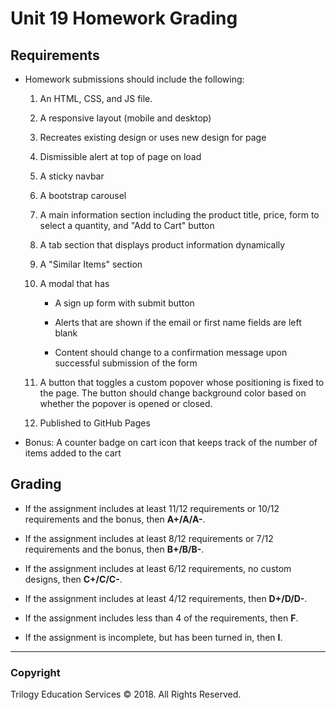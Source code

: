 # Unit 19 Homework Grading

## Requirements

- Homework submissions should include the following:

  1. An HTML, CSS, and JS file.

  1. A responsive layout (mobile and desktop)

  1. Recreates existing design or uses new design for page

  1. Dismissible alert at top of page on load

  1. A sticky navbar

  1. A bootstrap carousel

  1. A main information section including the product title, price, form to select a quantity, and "Add to Cart" button

  1. A tab section that displays product information dynamically

  1. A "Similar Items" section

  1. A modal that has

     - A sign up form with submit button

     - Alerts that are shown if the email or first name fields are left blank

     - Content should change to a confirmation message upon successful submission of the form

  1. A button that toggles a custom popover whose positioning is fixed to the page. The button should change background color based on whether the popover is opened or closed.

  1. Published to GitHub Pages

- Bonus: A counter badge on cart icon that keeps track of the number of items added to the cart

## Grading

- If the assignment includes at least 11/12 requirements or 10/12 requirements and the bonus, then **A+/A/A-**.

- If the assignment includes at least 8/12 requirements or 7/12 requirements and the bonus, then **B+/B/B-**.

- If the assignment includes at least 6/12 requirements, no custom designs, then **C+/C/C-**.

- If the assignment includes at least 4/12 requirements, then **D+/D/D-**.

- If the assignment includes less than 4 of the requirements, then **F**.

- If the assignment is incomplete, but has been turned in, then **I**.

---

### Copyright

Trilogy Education Services © 2018. All Rights Reserved.
